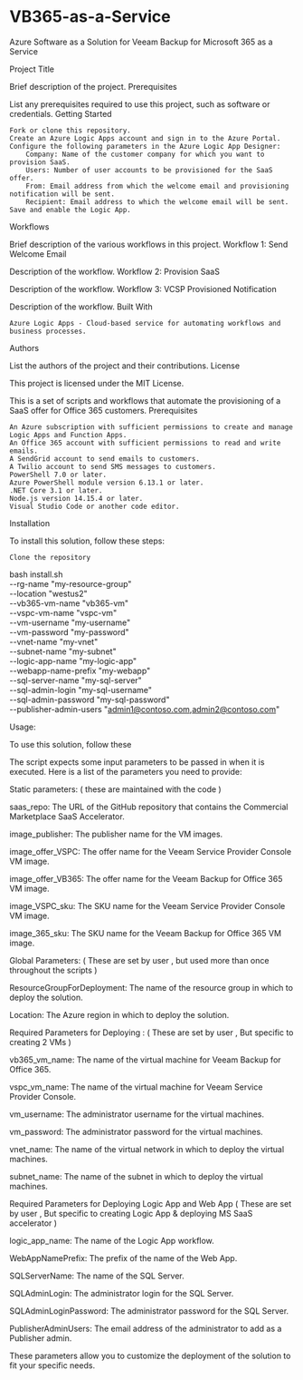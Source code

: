 # VB365-as-a-Service
Azure Software as a Solution for Veeam Backup for Microsoft 365 as a Service

Project Title

Brief description of the project.
Prerequisites

List any prerequisites required to use this project, such as software or credentials.
Getting Started

    Fork or clone this repository.
    Create an Azure Logic Apps account and sign in to the Azure Portal.
    Configure the following parameters in the Azure Logic App Designer:
        Company: Name of the customer company for which you want to provision SaaS.
        Users: Number of user accounts to be provisioned for the SaaS offer.
        From: Email address from which the welcome email and provisioning notification will be sent.
        Recipient: Email address to which the welcome email will be sent.
    Save and enable the Logic App.

Workflows

Brief description of the various workflows in this project.
Workflow 1: Send Welcome Email

Description of the workflow.
Workflow 2: Provision SaaS

Description of the workflow.
Workflow 3: VCSP Provisioned Notification

Description of the workflow.
Built With

    Azure Logic Apps - Cloud-based service for automating workflows and business processes.

Authors

List the authors of the project and their contributions.
License

This project is licensed under the MIT License.


This is a set of scripts and workflows that automate the provisioning of a SaaS offer for Office 365 customers.
Prerequisites

    An Azure subscription with sufficient permissions to create and manage Logic Apps and Function Apps.
    An Office 365 account with sufficient permissions to read and write emails.
    A SendGrid account to send emails to customers.
    A Twilio account to send SMS messages to customers.
    PowerShell 7.0 or later.
    Azure PowerShell module version 6.13.1 or later.
    .NET Core 3.1 or later.
    Node.js version 14.15.4 or later.
    Visual Studio Code or another code editor.

Installation

To install this solution, follow these steps:

    Clone the repository 
    
bash install.sh \
  --rg-name "my-resource-group" \
  --location "westus2" \
  --vb365-vm-name "vb365-vm" \
  --vspc-vm-name "vspc-vm" \
  --vm-username "my-username" \
  --vm-password "my-password" \
  --vnet-name "my-vnet" \
  --subnet-name "my-subnet" \
  --logic-app-name "my-logic-app" \
  --webapp-name-prefix "my-webapp" \
  --sql-server-name "my-sql-server" \
  --sql-admin-login "my-sql-username" \
  --sql-admin-password "my-sql-password" \
  --publisher-admin-users "admin1@contoso.com,admin2@contoso.com"
    

Usage:

To use this solution, follow these

   The script expects some input parameters to be passed in when it is executed. Here is a list of the parameters you need to provide:
   
Static parameters:
( these are maintained with the code )

saas_repo: The URL of the GitHub repository that contains the Commercial Marketplace SaaS Accelerator.

image_publisher: The publisher name for the VM images.

image_offer_VSPC: The offer name for the Veeam Service Provider Console VM image.

image_offer_VB365: The offer name for the Veeam Backup for Office 365 VM image.

image_VSPC_sku: The SKU name for the Veeam Service Provider Console VM image.

image_365_sku: The SKU name for the Veeam Backup for Office 365 VM image.

Global Parameters:
( These are set by user , but used more than once throughout the scripts )

ResourceGroupForDeployment: The name of the resource group in which to deploy the solution.

Location: The Azure region in which to deploy the solution.

Required Parameters for Deploying :
( These are set by user , But specific to creating 2 VMs ) 

vb365_vm_name: The name of the virtual machine for Veeam Backup for Office 365.

vspc_vm_name: The name of the virtual machine for Veeam Service Provider Console.

vm_username: The administrator username for the virtual machines.

vm_password: The administrator password for the virtual machines.

vnet_name: The name of the virtual network in which to deploy the virtual machines.

subnet_name: The name of the subnet in which to deploy the virtual machines.

Required Parameters for Deploying Logic App and Web App
( These are set by user , But specific to creating Logic App & deploying MS SaaS accelerator ) 

logic_app_name: The name of the Logic App workflow.

WebAppNamePrefix: The prefix of the name of the Web App.

SQLServerName: The name of the SQL Server.

SQLAdminLogin: The administrator login for the SQL Server.

SQLAdminLoginPassword: The administrator password for the SQL Server.

PublisherAdminUsers: The email address of the administrator to add as a Publisher admin.

These parameters allow you to customize the deployment of the solution to fit your specific needs.

